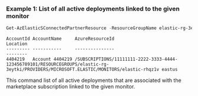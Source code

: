 ### Example 1: List of all active deployments linked to the given monitor
```powershell
Get-AzElasticSConnectedPartnerResource -ResourceGroupName elastic-rg-3eytki -MonitorName elastic-rhqz1v
```

```output
AccountId AccountName     AzureResourceId                                                                                                                 Location
--------- -----------     ---------------                                                                                                                 --------
4404219   Account 4404219 /SUBSCRIPTIONS/11111111-2222-3333-4444-123456789101/RESOURCEGROUPS/elastic-rg-3eytki/PROVIDERS/MICROSOFT.ELASTIC/MONITORS/elastic-rhqz1v eastus
```

This command list of all active deployments that are associated with the marketplace subscription linked to the given monitor.


